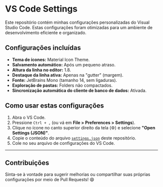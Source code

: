 # VS Code Settings

Este repositório contém minhas configurações personalizadas do Visual Studio Code. Estas configurações foram otimizadas para um ambiente de desenvolvimento eficiente e organizado.

## Configurações incluídas

- **Tema de ícones:** Material Icon Theme.
- **Salvamento automático:** Após um pequeno atraso.
- **Altura da linha no editor:** 1.8.
- **Destaque da linha ativa:** Apenas na "gutter" (margem).
- **Fonte:** JetBrains Mono (tamanho 14, sem ligaduras).
- **Exploração de pastas:** Folders não compactados.
- **Sincronização automática do cliente de banco de dados:** Ativada.

## Como usar estas configurações

1. Abra o VS Code.
2. Pressione `Ctrl + ,` (ou vá em **File > Preferences > Settings**).
3. Clique no ícone no canto superior direito da tela (⚙️) e selecione **"Open Settings (JSON)"**.
4. Copie o conteúdo do arquivo [`settings.json`](settings.json) deste repositório.
5. Cole no seu arquivo de configurações do VS Code.

---

## Contribuições

Sinta-se à vontade para sugerir melhorias ou compartilhar suas próprias configurações por meio de Pull Requests! 😄
